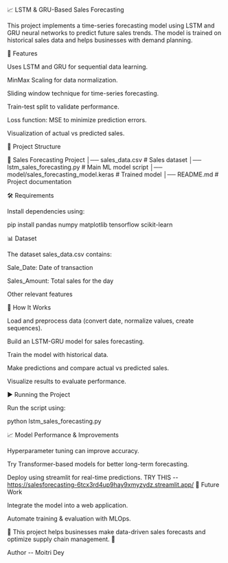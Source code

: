 📈 LSTM & GRU-Based Sales Forecasting

This project implements a time-series forecasting model using LSTM and GRU neural networks to predict future sales trends. The model is trained on historical sales data and helps businesses with demand planning.

🚀 Features

Uses LSTM and GRU for sequential data learning.

MinMax Scaling for data normalization.

Sliding window technique for time-series forecasting.

Train-test split to validate performance.

Loss function: MSE to minimize prediction errors.

Visualization of actual vs predicted sales.

📂 Project Structure

📁 Sales Forecasting Project
│── sales_data.csv              # Sales dataset
│── lstm_sales_forecasting.py   # Main ML model script
│── model/sales_forecasting_model.keras  # Trained model
│── README.md                   # Project documentation

🛠 Requirements

Install dependencies using:

pip install pandas numpy matplotlib tensorflow scikit-learn

📊 Dataset

The dataset sales_data.csv contains:

Sale_Date: Date of transaction

Sales_Amount: Total sales for the day

Other relevant features

🔧 How It Works

Load and preprocess data (convert date, normalize values, create sequences).

Build an LSTM-GRU model for sales forecasting.

Train the model with historical data.

Make predictions and compare actual vs predicted sales.

Visualize results to evaluate performance.

▶️ Running the Project

Run the script using:

python lstm_sales_forecasting.py

📈 Model Performance & Improvements

Hyperparameter tuning can improve accuracy.

Try Transformer-based models for better long-term forecasting.

Deploy using streamlit for real-time predictions.
 TRY THIS -- https://salesforecasting-6tcx3rd4up9hay9xmyzydz.streamlit.app/
📌 Future Work

Integrate the model into a web application.

Automate training & evaluation with MLOps.

🎯 This project helps businesses make data-driven sales forecasts and optimize supply chain management. 🚀


Author -- Moitri Dey
